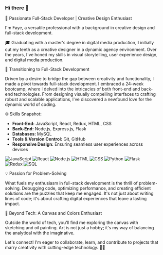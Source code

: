 ### Hi there 👋

<!--
**feichen0826/feichen0826** is a ✨ _special_ ✨ repository because its `README.md` (this file) appears on your GitHub profile.

Here are some ideas to get you started:

- 🔭 I’m currently working on ...
- 🌱 I’m currently learning ...
- 👯 I’m looking to collaborate on ...
- 🤔 I’m looking for help with ...
- 💬 Ask me about ...
- 📫 How to reach me: ...
- 😄 Pronouns: ...
- ⚡ Fun fact: ...
-->🚀 Passionate Full-Stack Developer | Creative Design Enthusiast

I'm Faye, a versatile professional with a background in creative design and full-stack development.

🎓 Graduating with a master's degree in digital media production, I initially cut my teeth as a creative designer in a dynamic agency environment. Over the years, I've honed my skills in visual storytelling, user experience design, and digital media production.

🚀 Transitioning to Full-Stack Development

Driven by a desire to bridge the gap between creativity and functionality, I made a pivot towards full-stack development. I embraced a 24-week bootcamp, where I delved into the intricacies of both front-end and back-end technologies. From designing visually compelling interfaces to crafting robust and scalable applications, I've discovered a newfound love for the dynamic world of coding.

🌐 Skills Snapshot:

- **Front-End:** JavaScript, React, Redux, HTML, CSS
- **Back-End:** Node.js, Express.js, Flask
- **Databases:** MySQL
- **Tools & Version Control:** Git, GitHub
- **Responsive Design:** Ensuring seamless user experiences across devices


![JavaScript](https://img.shields.io/badge/-JavaScript-F7DF1E?style=flat-square&logo=javascript&logoColor=black)
![React](https://img.shields.io/badge/-React-61DAFB?style=flat-square&logo=react&logoColor=black)
![Node.js](https://img.shields.io/badge/-Node.js-339933?style=flat-square&logo=node.js&logoColor=white)
![HTML](https://img.shields.io/badge/-HTML-E34F26?style=flat-square&logo=html5&logoColor=white)
![CSS](https://img.shields.io/badge/-CSS-1572B6?style=flat-square&logo=css3&logoColor=white)
![Python](https://img.shields.io/badge/-Python-3776AB?style=flat-square&logo=python&logoColor=white)
![Flask](https://img.shields.io/badge/-Flask-000000?style=flat-square&logo=flask&logoColor=white)
![Redux](https://img.shields.io/badge/-Redux-764ABC?style=flat-square&logo=redux&logoColor=white)
![SQL](https://img.shields.io/badge/-SQL-4479A1?style=flat-square&logo=postgresql&logoColor=white)


💡 Passion for Problem-Solving

What fuels my enthusiasm in full-stack development is the thrill of problem-solving. Debugging code, optimizing performance, and creating efficient solutions are the puzzles that keep me engaged. It's not just about writing lines of code; it's about crafting digital experiences that leave a lasting impact.

🌈 Beyond Tech: A Canvas and Colors Enthusiast

Outside the world of tech, you'll find me exploring the canvas with sketching and oil painting. Art is not just a hobby; it's my way of balancing the analytical with the imaginative.

Let's connect! I'm eager to collaborate, learn, and contribute to projects that marry creativity with cutting-edge technology. 🚀✨


